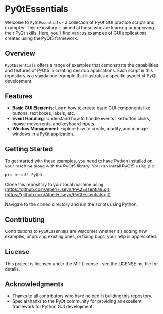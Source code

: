 # PyQtEssentials

Welcome to `PyQtEssentials` - a collection of PyQt GUI practice scripts and examples. 
This repository is aimed at those who are learning or improving their PyQt skills. Here, 
you'll find various examples of GUI applications created using the PyQt5 framework.

## Overview

`PyQtEssentials` offers a range of examples that demonstrate the capabilities and 
features of PyQt5 in creating desktop applications. Each script in this repository is 
a standalone example that illustrates a specific aspect of PyQt development.

## Features

- **Basic GUI Elements**: Learn how to create basic GUI components like buttons, text boxes, labels, etc.
- **Event Handling**: Understand how to handle events like button clicks, mouse movements, and keyboard inputs.
- **Window Management**: Explore how to create, modify, and manage windows in a PyQt application.

## Getting Started

To get started with these examples, you need to have Python installed on your machine along with the PyQt5 library. You can install PyQt5 using pip:

```bash
pip install PyQt5
```

Clone this repository to your local machine using:
[https://github.com/AlperHuseyn/PyQtEssentials.git](https://github.com/AlperHuseyn/PyQtEssentials.git)

Navigate to the cloned directory and run the scripts using Python.

## Contributing

Contributions to PyQtEssentials are welcome! Whether it's adding new examples, improving existing ones, or fixing bugs, your help is appreciated.

## License

This project is licensed under the MIT License - see the LICENSE.md file for details.

## Acknowledgments

- Thanks to all contributors who have helped in building this repository.
- Special thanks to the PyQt community for providing an excellent framework for Python GUI development.
